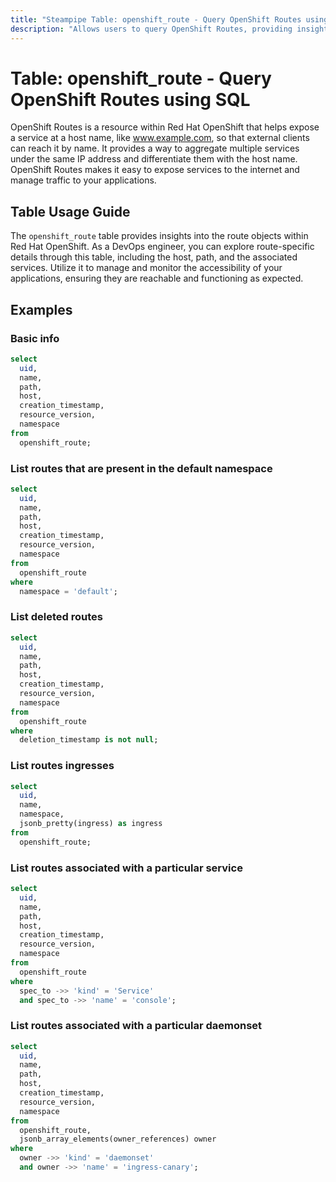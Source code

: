 ```yaml
---
title: "Steampipe Table: openshift_route - Query OpenShift Routes using SQL"
description: "Allows users to query OpenShift Routes, providing insights into the route objects that define the desired host for externally-reachable services."
---
```


# Table: openshift_route - Query OpenShift Routes using SQL

OpenShift Routes is a resource within Red Hat OpenShift that helps expose a service at a host name, like www.example.com, so that external clients can reach it by name. It provides a way to aggregate multiple services under the same IP address and differentiate them with the host name. OpenShift Routes makes it easy to expose services to the internet and manage traffic to your applications.

## Table Usage Guide

The `openshift_route` table provides insights into the route objects within Red Hat OpenShift. As a DevOps engineer, you can explore route-specific details through this table, including the host, path, and the associated services. Utilize it to manage and monitor the accessibility of your applications, ensuring they are reachable and functioning as expected.

## Examples

### Basic info

```sql
select
  uid,
  name,
  path,
  host,
  creation_timestamp,
  resource_version,
  namespace
from
  openshift_route;
```

### List routes that are present in the default namespace

```sql
select
  uid,
  name,
  path,
  host,
  creation_timestamp,
  resource_version,
  namespace
from
  openshift_route
where
  namespace = 'default';
```

### List deleted routes

```sql
select
  uid,
  name,
  path,
  host,
  creation_timestamp,
  resource_version,
  namespace
from
  openshift_route
where
  deletion_timestamp is not null;
```

### List routes ingresses

```sql
select
  uid,
  name,
  namespace,
  jsonb_pretty(ingress) as ingress
from
  openshift_route;
```

### List routes associated with a particular service

```sql
select
  uid,
  name,
  path,
  host,
  creation_timestamp,
  resource_version,
  namespace
from
  openshift_route
where
  spec_to ->> 'kind' = 'Service'
  and spec_to ->> 'name' = 'console';
```

### List routes associated with a particular daemonset

```sql
select
  uid,
  name,
  path,
  host,
  creation_timestamp,
  resource_version,
  namespace
from
  openshift_route,
  jsonb_array_elements(owner_references) owner
where
  owner ->> 'kind' = 'daemonset'
  and owner ->> 'name' = 'ingress-canary';
```
